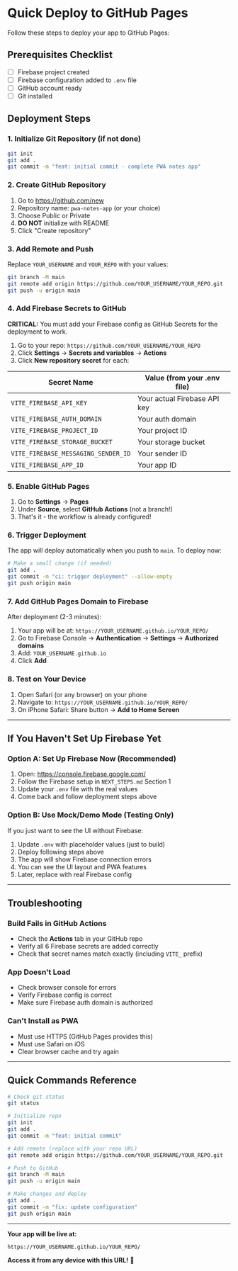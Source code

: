 # Quick Deploy to GitHub Pages

Follow these steps to deploy your app to GitHub Pages:

## Prerequisites Checklist

- [ ] Firebase project created
- [ ] Firebase configuration added to `.env` file
- [ ] GitHub account ready
- [ ] Git installed

## Deployment Steps

### 1. Initialize Git Repository (if not done)

```bash
git init
git add .
git commit -m "feat: initial commit - complete PWA notes app"
```

### 2. Create GitHub Repository

1. Go to https://github.com/new
2. Repository name: `pwa-notes-app` (or your choice)
3. Choose Public or Private
4. **DO NOT** initialize with README
5. Click "Create repository"

### 3. Add Remote and Push

Replace `YOUR_USERNAME` and `YOUR_REPO` with your values:

```bash
git branch -M main
git remote add origin https://github.com/YOUR_USERNAME/YOUR_REPO.git
git push -u origin main
```

### 4. Add Firebase Secrets to GitHub

**CRITICAL:** You must add your Firebase config as GitHub Secrets for the deployment to work.

1. Go to your repo: `https://github.com/YOUR_USERNAME/YOUR_REPO`
2. Click **Settings** → **Secrets and variables** → **Actions**
3. Click **New repository secret** for each:

| Secret Name | Value (from your .env file) |
|------------|-------------|
| `VITE_FIREBASE_API_KEY` | Your actual Firebase API key |
| `VITE_FIREBASE_AUTH_DOMAIN` | Your auth domain |
| `VITE_FIREBASE_PROJECT_ID` | Your project ID |
| `VITE_FIREBASE_STORAGE_BUCKET` | Your storage bucket |
| `VITE_FIREBASE_MESSAGING_SENDER_ID` | Your sender ID |
| `VITE_FIREBASE_APP_ID` | Your app ID |

### 5. Enable GitHub Pages

1. Go to **Settings** → **Pages**
2. Under **Source**, select **GitHub Actions** (not a branch!)
3. That's it - the workflow is already configured!

### 6. Trigger Deployment

The app will deploy automatically when you push to `main`. To deploy now:

```bash
# Make a small change (if needed)
git add .
git commit -m "ci: trigger deployment" --allow-empty
git push origin main
```

### 7. Add GitHub Pages Domain to Firebase

After deployment (2-3 minutes):

1. Your app will be at: `https://YOUR_USERNAME.github.io/YOUR_REPO/`
2. Go to Firebase Console → **Authentication** → **Settings** → **Authorized domains**
3. Add: `YOUR_USERNAME.github.io`
4. Click **Add**

### 8. Test on Your Device

1. Open Safari (or any browser) on your phone
2. Navigate to: `https://YOUR_USERNAME.github.io/YOUR_REPO/`
3. On iPhone Safari: Share button → **Add to Home Screen**

---

## If You Haven't Set Up Firebase Yet

### Option A: Set Up Firebase Now (Recommended)

1. Open: https://console.firebase.google.com/
2. Follow the Firebase setup in `NEXT_STEPS.md` Section 1
3. Update your `.env` file with the real values
4. Come back and follow deployment steps above

### Option B: Use Mock/Demo Mode (Testing Only)

If you just want to see the UI without Firebase:

1. Update `.env` with placeholder values (just to build)
2. Deploy following steps above
3. The app will show Firebase connection errors
4. You can see the UI layout and PWA features
5. Later, replace with real Firebase config

---

## Troubleshooting

### Build Fails in GitHub Actions

- Check the **Actions** tab in your GitHub repo
- Verify all 6 Firebase secrets are added correctly
- Check that secret names match exactly (including `VITE_` prefix)

### App Doesn't Load

- Check browser console for errors
- Verify Firebase config is correct
- Make sure Firebase auth domain is authorized

### Can't Install as PWA

- Must use HTTPS (GitHub Pages provides this)
- Must use Safari on iOS
- Clear browser cache and try again

---

## Quick Commands Reference

```bash
# Check git status
git status

# Initialize repo
git init
git add .
git commit -m "feat: initial commit"

# Add remote (replace with your repo URL)
git remote add origin https://github.com/YOUR_USERNAME/YOUR_REPO.git

# Push to GitHub
git branch -M main
git push -u origin main

# Make changes and deploy
git add .
git commit -m "fix: update configuration"
git push origin main
```

---

**Your app will be live at:**
```
https://YOUR_USERNAME.github.io/YOUR_REPO/
```

**Access it from any device with this URL!** 🚀
